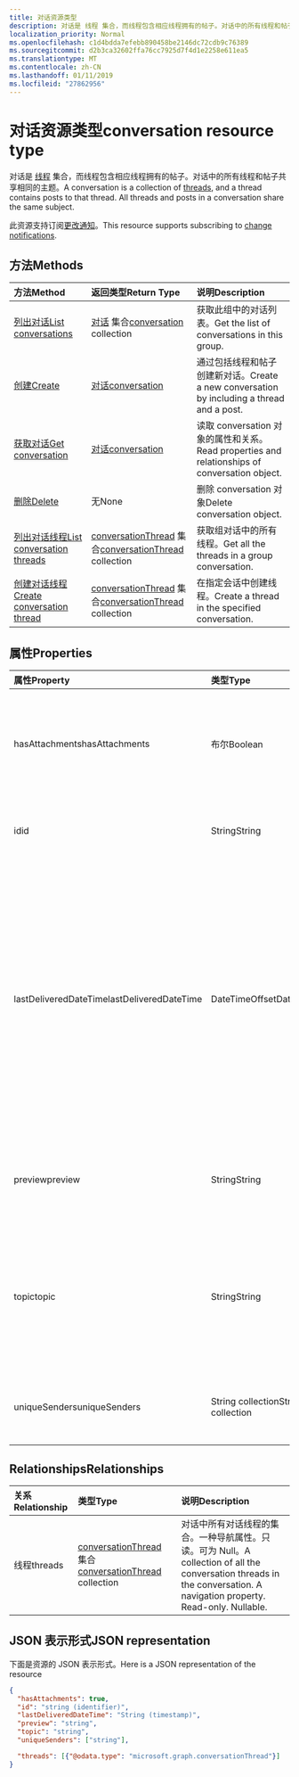 ```yaml
---
title: 对话资源类型
description: 对话是 线程 集合，而线程包含相应线程拥有的帖子。对话中的所有线程和帖子共享相同的主题。
localization_priority: Normal
ms.openlocfilehash: c1d4bdda7efebb890458be2146dc72cdb9c76389
ms.sourcegitcommit: d2b3ca32602ffa76cc7925d7f4d1e2258e611ea5
ms.translationtype: MT
ms.contentlocale: zh-CN
ms.lasthandoff: 01/11/2019
ms.locfileid: "27862956"
---
```

# <a name="conversation-resource-type"></a><span data-ttu-id="cd6ae-104">对话资源类型</span><span class="sxs-lookup"><span data-stu-id="cd6ae-104">conversation resource type</span></span>

<span data-ttu-id="cd6ae-p102">对话是 [线程](conversationthread.md) 集合，而线程包含相应线程拥有的帖子。对话中的所有线程和帖子共享相同的主题。</span><span class="sxs-lookup"><span data-stu-id="cd6ae-p102">A conversation is a collection of [threads](conversationthread.md), and a thread contains posts to that thread. All threads and posts in a conversation share the same subject.</span></span>

<span data-ttu-id="cd6ae-107">此资源支持订阅[更改通知](/graph/webhooks)。</span><span class="sxs-lookup"><span data-stu-id="cd6ae-107">This resource supports subscribing to [change notifications](/graph/webhooks).</span></span>

## <a name="methods"></a><span data-ttu-id="cd6ae-108">方法</span><span class="sxs-lookup"><span data-stu-id="cd6ae-108">Methods</span></span>

| <span data-ttu-id="cd6ae-109">方法</span><span class="sxs-lookup"><span data-stu-id="cd6ae-109">Method</span></span>       | <span data-ttu-id="cd6ae-110">返回类型</span><span class="sxs-lookup"><span data-stu-id="cd6ae-110">Return Type</span></span>  |<span data-ttu-id="cd6ae-111">说明</span><span class="sxs-lookup"><span data-stu-id="cd6ae-111">Description</span></span>|
|:---------------|:--------|:----------|
|[<span data-ttu-id="cd6ae-112">列出对话</span><span class="sxs-lookup"><span data-stu-id="cd6ae-112">List conversations</span></span>](../api/group-list-conversations.md) | <span data-ttu-id="cd6ae-113">[对话](conversation.md) 集合</span><span class="sxs-lookup"><span data-stu-id="cd6ae-113">[conversation](conversation.md) collection</span></span> |<span data-ttu-id="cd6ae-114">获取此组中的对话列表。</span><span class="sxs-lookup"><span data-stu-id="cd6ae-114">Get the list of conversations in this group.</span></span>|
|[<span data-ttu-id="cd6ae-115">创建</span><span class="sxs-lookup"><span data-stu-id="cd6ae-115">Create</span></span>](../api/group-post-conversations.md) |[<span data-ttu-id="cd6ae-116">对话</span><span class="sxs-lookup"><span data-stu-id="cd6ae-116">conversation</span></span>](conversation.md)| <span data-ttu-id="cd6ae-117">通过包括线程和帖子创建新对话。</span><span class="sxs-lookup"><span data-stu-id="cd6ae-117">Create a new conversation by including a thread and a post.</span></span>|
|[<span data-ttu-id="cd6ae-118">获取对话</span><span class="sxs-lookup"><span data-stu-id="cd6ae-118">Get conversation</span></span>](../api/conversation-get.md) | [<span data-ttu-id="cd6ae-119">对话</span><span class="sxs-lookup"><span data-stu-id="cd6ae-119">conversation</span></span>](conversation.md) |<span data-ttu-id="cd6ae-120">读取 conversation 对象的属性和关系。</span><span class="sxs-lookup"><span data-stu-id="cd6ae-120">Read properties and relationships of conversation object.</span></span>|
|[<span data-ttu-id="cd6ae-121">删除</span><span class="sxs-lookup"><span data-stu-id="cd6ae-121">Delete</span></span>](../api/conversation-delete.md) | <span data-ttu-id="cd6ae-122">无</span><span class="sxs-lookup"><span data-stu-id="cd6ae-122">None</span></span> |<span data-ttu-id="cd6ae-123">删除 conversation 对象</span><span class="sxs-lookup"><span data-stu-id="cd6ae-123">Delete conversation object.</span></span> |
|[<span data-ttu-id="cd6ae-124">列出对话线程</span><span class="sxs-lookup"><span data-stu-id="cd6ae-124">List conversation threads</span></span>](../api/conversation-list-threads.md) |<span data-ttu-id="cd6ae-125">[conversationThread](conversationthread.md) 集合</span><span class="sxs-lookup"><span data-stu-id="cd6ae-125">[conversationThread](conversationthread.md) collection</span></span>| <span data-ttu-id="cd6ae-126">获取组对话中的所有线程。</span><span class="sxs-lookup"><span data-stu-id="cd6ae-126">Get all the threads in a group conversation.</span></span>|
|[<span data-ttu-id="cd6ae-127">创建对话线程</span><span class="sxs-lookup"><span data-stu-id="cd6ae-127">Create conversation thread</span></span>](../api/conversation-post-threads.md) |<span data-ttu-id="cd6ae-128">[conversationThread](conversationthread.md) 集合</span><span class="sxs-lookup"><span data-stu-id="cd6ae-128">[conversationThread](conversationthread.md) collection</span></span>| <span data-ttu-id="cd6ae-129">在指定会话中创建线程。</span><span class="sxs-lookup"><span data-stu-id="cd6ae-129">Create a thread in the specified conversation.</span></span>|

## <a name="properties"></a><span data-ttu-id="cd6ae-130">属性</span><span class="sxs-lookup"><span data-stu-id="cd6ae-130">Properties</span></span>
| <span data-ttu-id="cd6ae-131">属性</span><span class="sxs-lookup"><span data-stu-id="cd6ae-131">Property</span></span>     | <span data-ttu-id="cd6ae-132">类型</span><span class="sxs-lookup"><span data-stu-id="cd6ae-132">Type</span></span>   |<span data-ttu-id="cd6ae-133">说明</span><span class="sxs-lookup"><span data-stu-id="cd6ae-133">Description</span></span>|
|:---------------|:--------|:----------|
|<span data-ttu-id="cd6ae-134">hasAttachments</span><span class="sxs-lookup"><span data-stu-id="cd6ae-134">hasAttachments</span></span>|<span data-ttu-id="cd6ae-135">布尔</span><span class="sxs-lookup"><span data-stu-id="cd6ae-135">Boolean</span></span>|<span data-ttu-id="cd6ae-136">指示此对话中的任意帖子是否至少有一个附件。</span><span class="sxs-lookup"><span data-stu-id="cd6ae-136">Indicates whether any of the posts within this Conversation has at least one attachment.</span></span>|
|<span data-ttu-id="cd6ae-137">id</span><span class="sxs-lookup"><span data-stu-id="cd6ae-137">id</span></span>|<span data-ttu-id="cd6ae-138">String</span><span class="sxs-lookup"><span data-stu-id="cd6ae-138">String</span></span>|<span data-ttu-id="cd6ae-p103">对话的唯一标识符。只读。</span><span class="sxs-lookup"><span data-stu-id="cd6ae-p103">The conversations's unique identifier. Read-only.</span></span>|
|<span data-ttu-id="cd6ae-141">lastDeliveredDateTime</span><span class="sxs-lookup"><span data-stu-id="cd6ae-141">lastDeliveredDateTime</span></span>|<span data-ttu-id="cd6ae-142">DateTimeOffset</span><span class="sxs-lookup"><span data-stu-id="cd6ae-142">DateTimeOffset</span></span>|<span data-ttu-id="cd6ae-p104">时间戳类型表示使用 ISO 8601 格式的日期和时间信息，并且始终处于 UTC 时间。例如，2014 年 1 月 1 日午夜 UTC 类似于如下形式：`'2014-01-01T00:00:00Z'`</span><span class="sxs-lookup"><span data-stu-id="cd6ae-p104">The Timestamp type represents date and time information using ISO 8601 format and is always in UTC time. For example, midnight UTC on Jan 1, 2014 would look like this: `'2014-01-01T00:00:00Z'`</span></span>|
|<span data-ttu-id="cd6ae-145">preview</span><span class="sxs-lookup"><span data-stu-id="cd6ae-145">preview</span></span>|<span data-ttu-id="cd6ae-146">String</span><span class="sxs-lookup"><span data-stu-id="cd6ae-146">String</span></span>|<span data-ttu-id="cd6ae-147">来自此对话中最新帖子的正文的简短摘要。</span><span class="sxs-lookup"><span data-stu-id="cd6ae-147">A short summary from the body of the latest post in this converstaion.</span></span>|
|<span data-ttu-id="cd6ae-148">topic</span><span class="sxs-lookup"><span data-stu-id="cd6ae-148">topic</span></span>|<span data-ttu-id="cd6ae-149">String</span><span class="sxs-lookup"><span data-stu-id="cd6ae-149">String</span></span>|<span data-ttu-id="cd6ae-p105">对话的主题。在创建对话时可设置此属性，但无法对其进行更新。</span><span class="sxs-lookup"><span data-stu-id="cd6ae-p105">The topic of the conversation. This property can be set when the conversation is created, but it cannot be updated.</span></span>|
|<span data-ttu-id="cd6ae-152">uniqueSenders</span><span class="sxs-lookup"><span data-stu-id="cd6ae-152">uniqueSenders</span></span>|<span data-ttu-id="cd6ae-153">String collection</span><span class="sxs-lookup"><span data-stu-id="cd6ae-153">String collection</span></span>|<span data-ttu-id="cd6ae-154">发送消息到此对话的所有用户。</span><span class="sxs-lookup"><span data-stu-id="cd6ae-154">All the users that sent a message to this Conversation.</span></span>|

## <a name="relationships"></a><span data-ttu-id="cd6ae-155">Relationships</span><span class="sxs-lookup"><span data-stu-id="cd6ae-155">Relationships</span></span>
| <span data-ttu-id="cd6ae-156">关系</span><span class="sxs-lookup"><span data-stu-id="cd6ae-156">Relationship</span></span> | <span data-ttu-id="cd6ae-157">类型</span><span class="sxs-lookup"><span data-stu-id="cd6ae-157">Type</span></span>   |<span data-ttu-id="cd6ae-158">说明</span><span class="sxs-lookup"><span data-stu-id="cd6ae-158">Description</span></span>|
|:---------------|:--------|:----------|
|<span data-ttu-id="cd6ae-159">线程</span><span class="sxs-lookup"><span data-stu-id="cd6ae-159">threads</span></span>|<span data-ttu-id="cd6ae-160">[conversationThread](conversationthread.md) 集合</span><span class="sxs-lookup"><span data-stu-id="cd6ae-160">[conversationThread](conversationthread.md) collection</span></span>|<span data-ttu-id="cd6ae-p106">对话中所有对话线程的集合。一种导航属性。只读。可为 Null。</span><span class="sxs-lookup"><span data-stu-id="cd6ae-p106">A collection of all the conversation threads in the conversation. A navigation property. Read-only. Nullable.</span></span>|

## <a name="json-representation"></a><span data-ttu-id="cd6ae-165">JSON 表示形式</span><span class="sxs-lookup"><span data-stu-id="cd6ae-165">JSON representation</span></span>

<span data-ttu-id="cd6ae-166">下面是资源的 JSON 表示形式。</span><span class="sxs-lookup"><span data-stu-id="cd6ae-166">Here is a JSON representation of the resource</span></span>

<!--{
  "blockType": "resource",
  "optionalProperties": [
    "threads"
  ],
  "keyProperty": "id",
  "baseType": "microsoft.graph.entity",
  "@odata.type": "microsoft.graph.conversation",
  "@odata.annotations": [
    {
      "property": "threads",
      "capabilities": {
        "changeTracking": false,
        "searchable": false
      }
    }
  ]
}-->

```json
{
  "hasAttachments": true,
  "id": "string (identifier)",
  "lastDeliveredDateTime": "String (timestamp)",
  "preview": "string",
  "topic": "string",
  "uniqueSenders": ["string"],

  "threads": [{"@odata.type": "microsoft.graph.conversationThread"}]
}

```


<!-- uuid: 8fcb5dbc-d5aa-4681-8e31-b001d5168d79
2015-10-25 14:57:30 UTC -->
<!-- {
  "type": "#page.annotation",
  "description": "conversation resource",
  "keywords": "",
  "section": "documentation",
  "tocPath": ""
}-->
